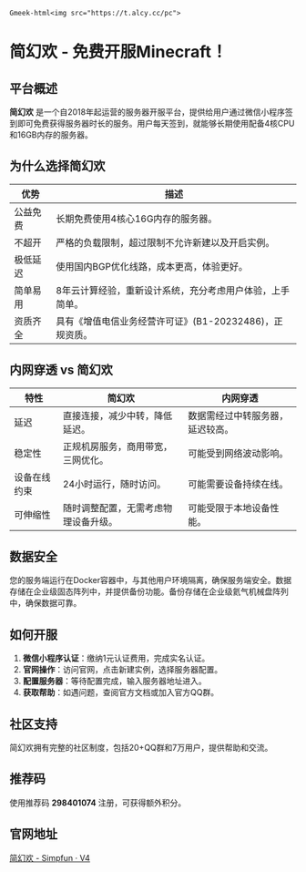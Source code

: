 `Gmeek-html<img src="https://t.alcy.cc/pc">`

# 简幻欢 - 免费开服Minecraft！

## 平台概述

**简幻欢** 是一个自2018年起运营的服务器开服平台，提供给用户通过微信小程序签到即可免费获得服务器时长的服务。用户每天签到，就能够长期使用配备4核CPU和16GB内存的服务器。

## 为什么选择简幻欢

| 优势       | 描述                                                         |
|------------|--------------------------------------------------------------|
| 公益免费   | 长期免费使用4核心16G内存的服务器。                           |
| 不超开     | 严格的负载限制，超过限制不允许新建以及开启实例。             |
| 极低延迟   | 使用国内BGP优化线路，成本更高，体验更好。                   |
| 简单易用   | 8年云计算经验，重新设计系统，充分考虑用户体验，上手简单。   |
| 资质齐全   | 具有《增值电信业务经营许可证》(B1-20232486)，正规资质。     |

## 内网穿透 vs 简幻欢

| 特性       | 简幻欢                           | 内网穿透                       |
|------------|----------------------------------|--------------------------------|
| 延迟       | 直接连接，减少中转，降低延迟。   | 数据需经过中转服务器，延迟较高。|
| 稳定性     | 正规机房服务，商用带宽，三网优化。| 可能受到网络波动影响。           |
| 设备在线约束 | 24小时运行，随时访问。           | 可能需要设备持续在线。           |
| 可伸缩性   | 随时调整配置，无需考虑物理设备升级。| 可能受限于本地设备性能。         |

## 数据安全

您的服务端运行在Docker容器中，与其他用户环境隔离，确保服务端安全。数据存储在企业级固态阵列中，并提供备份功能。备份存储在企业级氦气机械盘阵列中，确保数据可靠。

## 如何开服

1. **微信小程序认证**：缴纳1元认证费用，完成实名认证。
2. **官网操作**：访问官网，点击新建实例，选择服务器配置。
3. **配置服务器**：等待配置完成，输入服务器地址进入。
4. **获取帮助**：如遇问题，查阅官方文档或加入官方QQ群。

## 社区支持

简幻欢拥有完整的社区制度，包括20+QQ群和7万用户，提供帮助和交流。

## 推荐码

使用推荐码 **298401074** 注册，可获得额外积分。

## 官网地址

[简幻欢 - Simpfun · V4](https://simpfun.cn/auth?type=register&code=298401074)
